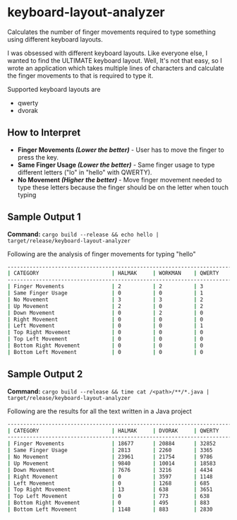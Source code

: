 # keyboard-layout-analyzer

Calculates the number of finger movements required to type something using
different keyboard layouts.

I was obsessed with different keyboard layouts. Like everyone else, I wanted to
find the ULTIMATE keyboard layout. Well, It's not that easy, so I wrote an
application which takes multiple lines of characters and calculate the finger
movements to that is required to type it.

Supported keyboard layouts are

* qwerty
* dvorak

## How to Interpret

* **Finger Movements *(Lower the better)*** - User has to move the finger to press the
  key.
* **Same Finger Usage *(Lower the better)*** - Same finger usage to type different
  letters ("lo" in "hello" with QWERTY).
* **No Movement *(Higher the better)*** - Move finger movement needed to type these
  letters because the finger should be on the letter when touch typing

## Sample Output 1

**Command:** `cargo build --release && echo hello | target/release/keyboard-layout-analyzer`

Following are the analysis of finger movements for typing "hello"

```bash
---------------------------------------------------------------------------------------------------
| CATEGORY                       | HALMAK     | WORKMAN    | QWERTY     | DVORAK     | COLEMAK    |
---------------------------------------------------------------------------------------------------
| Finger Movements               | 2          | 2          | 3          | 2          | 3          |
| Same Finger Usage              | 0          | 0          | 1          | 0          | 0          |
| No Movement                    | 3          | 3          | 2          | 3          | 2          |
| Up Movement                    | 2          | 0          | 2          | 2          | 2          |
| Down Movement                  | 0          | 2          | 0          | 0          | 0          |
| Right Movement                 | 0          | 0          | 0          | 0          | 0          |
| Left Movement                  | 0          | 0          | 1          | 0          | 1          |
| Top Right Movement             | 0          | 0          | 0          | 0          | 0          |
| Top Left Movement              | 0          | 0          | 0          | 0          | 0          |
| Bottom Right Movement          | 0          | 0          | 0          | 0          | 0          |
| Bottom Left Movement           | 0          | 0          | 0          | 0          | 0          |
```

## Sample Output 2
**Command:** `cargo build --release && time cat /<path>/**/*.java | target/release/keyboard-layout-analyzer`

Following are the results for all the text written in a Java project

```bash
---------------------------------------------------------------------------------------------------
| CATEGORY                       | HALMAK     | DVORAK     | QWERTY     | COLEMAK    | WORKMAN    |
---------------------------------------------------------------------------------------------------
| Finger Movements               | 18677      | 20884      | 32852      | 15899      | 18677      |
| Same Finger Usage              | 2813       | 2260       | 3365       | 1518       | 2180       |
| No Movement                    | 23961      | 21754      | 9786       | 26739      | 23961      |
| Up Movement                    | 9840       | 10014      | 18583      | 7183       | 9288       |
| Down Movement                  | 7676       | 3216       | 4434       | 4434       | 5534       |
| Right Movement                 | 0          | 3597       | 1148       | 1268       | 1148       |
| Left Movement                  | 0          | 1268       | 685        | 685        | 638        |
| Top Right Movement             | 13         | 638        | 3651       | 1148       | 883        |
| Top Left Movement              | 0          | 773        | 638        | 142        | 142        |
| Bottom Right Movement          | 0          | 495        | 883        | 883        | 888        |
| Bottom Left Movement           | 1148       | 883        | 2830       | 156        | 156        |
```
